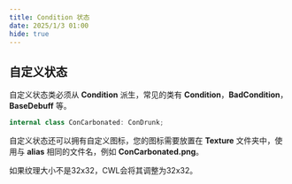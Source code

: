 ```yaml
---
title: Condition 状态
date: 2025/1/3 01:00
hide: true
---
```


## 自定义状态

自定义状态类必须从 **Condition** 派生，常见的类有 **Condition**，**BadCondition**，**BaseDebuff** 等。
```cs
internal class ConCarbonated: ConDrunk;
```

自定义状态还可以拥有自定义图标，您的图标需要放置在 **Texture** 文件夹中，使用与 **alias** 相同的文件名，例如 **ConCarbonated.png**。

如果纹理大小不是32x32，CWL会将其调整为32x32。
